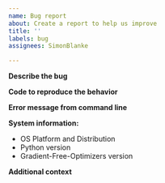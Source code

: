 ```yaml
---
name: Bug report
about: Create a report to help us improve
title: ''
labels: bug
assignees: SimonBlanke

---
```


**Describe the bug**

**Code to reproduce the behavior**

**Error message from command line**

**System information:**
 - OS Platform and Distribution
 - Python version
 - Gradient-Free-Optimizers version

**Additional context**
